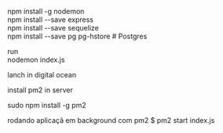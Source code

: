 npm install -g nodemon  
npm install --save express  
npm install --save sequelize  
npm install --save pg pg-hstore # Postgres  

run  
nodemon index.js

lanch in digital ocean

install pm2 in server

sudo npm install -g pm2

rodando aplicaçã em background com pm2 
$ pm2 start index.js